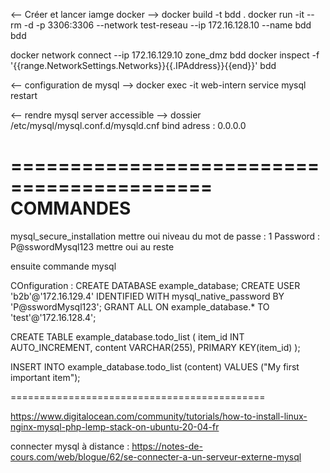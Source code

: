 <-- Créer et lancer iamge docker -->
docker build -t bdd .
docker run -it --rm -d -p 3306:3306 --network test-reseau --ip 172.16.128.10 --name bdd bdd

docker network connect --ip 172.16.129.10 zone_dmz bdd
docker inspect -f '{{range.NetworkSettings.Networks}}{{.IPAddress}}{{end}}' bdd

<-- configuration de mysql -->
docker exec -it web-intern service mysql restart


<-- rendre mysql server accessible -->
dossier /etc/mysql/mysql.conf.d/mysqld.cnf
bind adress : 0.0.0.0


===========================================
COMMANDES
===========================================
mysql_secure_installation
mettre oui
niveau du mot de passe : 1
Password : P@sswordMysql123
mettre oui au reste 


ensuite commande mysql

COnfiguration : 
CREATE DATABASE example_database;
CREATE USER 'b2b'@'172.16.129.4' IDENTIFIED WITH mysql_native_password BY 'P@sswordMysql123';
GRANT ALL ON example_database.* TO 'test'@'172.16.128.4';

CREATE TABLE example_database.todo_list (
    item_id INT AUTO_INCREMENT,
    content VARCHAR(255),
    PRIMARY KEY(item_id)
);

INSERT INTO example_database.todo_list (content) VALUES ("My first important item");


============================================



https://www.digitalocean.com/community/tutorials/how-to-install-linux-nginx-mysql-php-lemp-stack-on-ubuntu-20-04-fr

connecter mysql à distance : https://notes-de-cours.com/web/blogue/62/se-connecter-a-un-serveur-externe-mysql